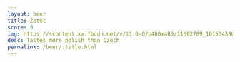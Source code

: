 ```yaml
---
layout: beer
title: Žatec
score: 3
img: https://scontent.xx.fbcdn.net/v/t1.0-0/p480x480/11692789_10153438034343745_2933345002405640949_n.jpg?oh=ae66b98955447eb193131b1a7ffa3e67&oe=586F0144
desc: Tastes more polish than Czech
permalink: /beer/:title.html
---
```

